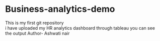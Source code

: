 # Business-analytics-demo
This is my first git repository
<br> 
i have uploaded my HR analytics dashboard through tableau you can see the output 
Author- Ashwati nair
